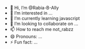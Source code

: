 - 👋 Hi, I’m @Rabia-B-Ally
- 👀 I’m interested in ...
- 🌱 I’m currently learning javascript
- 💞️ I’m looking to collaborate on ...
- 📫 How to reach me not_rabzz
- 😄 Pronouns: ...
- ⚡ Fun fact: ...

<!---
Rabia-B-Ally/Rabia-B-Ally is a ✨ special ✨ repository because its `README.md` (this file) appears on your GitHub profile.
You can click the Preview link to take a look at your changes.
--->
